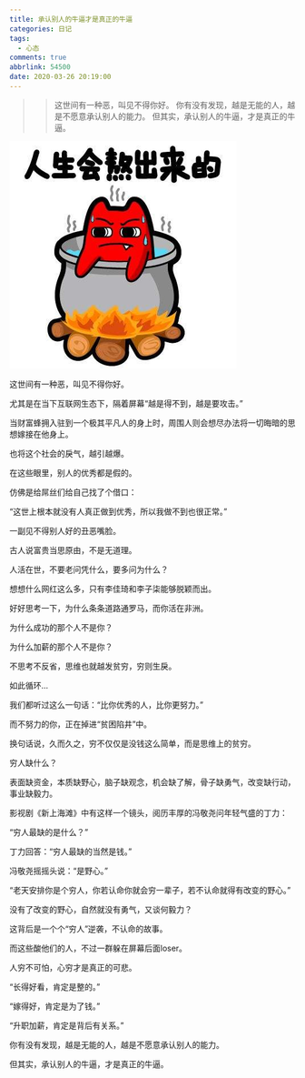 ```yaml
---
title: 承认别人的牛逼才是真正的牛逼
categories: 日记
tags:
  - 心态
comments: true
abbrlink: 54500
date: 2020-03-26 20:19:00
---
```


>> 这世间有一种恶，叫见不得你好。
你有没有发现，越是无能的人，越是不愿意承认别人的能力。
但其实，承认别人的牛逼，才是真正的牛逼。

![image](/images/note01-01.jpg)

这世间有一种恶，叫见不得你好。

尤其是在当下互联网生态下，隔着屏幕“越是得不到，越是要攻击。”

当财富蜂拥入驻到一个极其平凡人的身上时，周围人则会想尽办法将一切晦暗的思想嫁接在他身上。

也将这个社会的戾气，越引越爆。

在这些眼里，别人的优秀都是假的。

仿佛是给屌丝们给自己找了个借口：

“这世上根本就没有人真正做到优秀，所以我做不到也很正常。”

一副见不得别人好的丑恶嘴脸。

古人说富贵当思原由，不是无道理。

人活在世，不要老问凭什么，要多问为什么？

想想什么网红这么多，只有李佳琦和李子柒能够脱颖而出。

好好思考一下，为什么条条道路通罗马，而你活在非洲。

为什么成功的那个人不是你？

为什么加薪的那个人不是你？

不思考不反省，思维也就越发贫穷，穷则生戾。

如此循环...

我们都听过这么一句话：“比你优秀的人，比你更努力。”

而不努力的你，正在掉进“贫困陷井”中。

换句话说，久而久之，穷不仅仅是没钱这么简单，而是思维上的贫穷。

穷人缺什么？

表面缺资金，本质缺野心，脑子缺观念，机会缺了解，骨子缺勇气，改变缺行动，事业缺毅力。

影视剧《新上海滩》中有这样一个镜头，阅历丰厚的冯敬尧问年轻气盛的丁力：

“穷人最缺的是什么？”

丁力回答：“穷人最缺的当然是钱。”

冯敬尧摇摇头说：“是野心。”

“老天安排你是个穷人，你若认命你就会穷一辈子，若不认命就得有改变的野心。”

没有了改变的野心，自然就没有勇气，又谈何毅力？

这背后是一个个“穷人”逆袭，不认命的故事。

而这些酸他们的人，不过一群躲在屏幕后面loser。

人穷不可怕，心穷才是真正的可悲。

“长得好看，肯定是整的。”

“嫁得好，肯定是为了钱。”

“升职加薪，肯定是背后有关系。”

你有没有发现，越是无能的人，越是不愿意承认别人的能力。

但其实，承认别人的牛逼，才是真正的牛逼。
